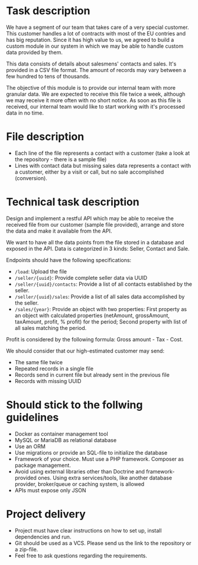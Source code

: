 # Task description

We have a segment of our team that takes care of a very special customer. This customer handles a lot of contracts with most of the EU contries and has big reputation. Since it has high value to us, we agreed to build a custom module in our system in which we may be able to handle custom data provided by them.

This data consists of details about salesmens' contacts and sales. It's provided in a CSV file format. The amount of records may vary between a few hundred to tens of thousands.

The objective of this module is to provide our internal team with more granular data. We are expected to receive this file twice a week, although we may receive it more often with no short notice. As soon as this file is received, our internal team would like to start working with it's processed data in no time.


# File description

- Each line of the file represents a contact with a customer (take a look at the repository - there is a sample file)
- Lines with contact data but missing sales data represents a contact with a customer, either by a visit or call, but no sale accomplished (conversion).


# Technical task description

Design and implement a restful API which may be able to receive the received file from our customer (sample file provided), arrange and store the data and make it available from the API.

We want to have all the data points from the file stored in a database and exposed in the API.
Data is categorized in 3 kinds: Seller, Contact and Sale.

Endpoints should have the following specifications:

- `/load`: Upload the file
- `/seller/{uuid}`: Provide complete seller data via UUID
- `/seller/{uuid}/contacts`: Provide a list of all contacts established by the seller.
- `/seller/{uuid}/sales`: Provide a list of all sales data accomplished by the seller.
- `/sales/{year}`: Provide an object with two properties: First property as an object with calculated properties (netAmount, grossAmount, taxAmount, profit, % profit) for the period; Second property with list of all sales matching the period.

Profit is considered by the following formula: Gross amount - Tax - Cost.

We should consider that our high-estimated customer may send:

- The same file twice
- Repeated records in a single file
- Records send in current file but already sent in the previous file
- Records with missing UUID

# Should stick to the follwing guidelines

- Docker as container management tool
- MySQL or MariaDB as relational database
- Use an ORM
- Use migrations or provide an SQL-file to initialize the database
- Framework of your choice. Must use a PHP framework. Composer as package management.
- Avoid using external libraries other than Doctrine and framework-provided ones. Using extra services/tools, like another database provider, broker/queue or caching system, is allowed
- APIs must expose only JSON

# Project delivery

- Project must have clear instructions on how to set up, install dependencies and run.
- Git should be used as a VCS. Please send us the link to the repository or a zip-file.
- Feel free to ask questions regarding the requirements.
